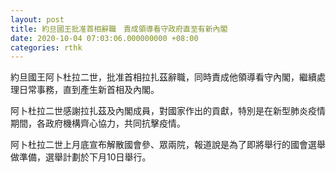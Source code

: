 ```yaml
---
layout: post
title: 約旦國王批准首相辭職　責成領導看守政府直至有新內閣
date: 2020-10-04 07:03:06.000000000 +08:00
categories: rthk
---
```


約旦國王阿卜杜拉二世，批准首相拉扎茲辭職，同時責成他領導看守內閣，繼續處理日常事務，直到產生新首相及內閣。

阿卜杜拉二世感謝拉扎茲及內閣成員，對國家作出的貢獻，特別是在新型肺炎疫情期間，各政府機構齊心協力，共同抗擊疫情。

阿卜杜拉二世上月底宣布解散國會參、眾兩院，報道說是為了即將舉行的國會選舉做準備，選舉計劃於下月10日舉行。
